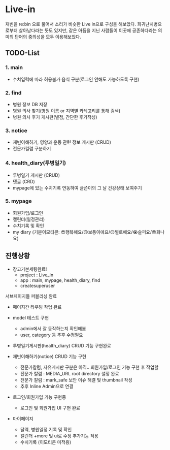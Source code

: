 # Live-in
재빈을 re:bin 으로 풀어서 소리가 비슷한 Live in으로 구성을 해보았다. 희귀난치병으로부터 살아남다라는 뜻도 있지만, 같은 아픔을 지닌 사람들이 이곳에 공존하다라는 의미의 단어의 중의성을 모두 이용해보았다.
 
## TODO-List
### 1. main
  - 수치입력에 따라 허용불가 음식 구분(로그인 안해도 가능하도록 구현)
### 2. find
  - 병원 정보 DB 저장
  - 병원 의사 찾기(병원 이름 or 지역별 카테고리를 통해 검색)
  - 병원 의사 후기 게시판(별점, 간단한 후기작성)
### 3. notice
  - 재빈이해하기, 영양과 운동 관련 정보 게시판 (CRUD)
  - 전문가컬럼 구분하기
### 4. health_diary(투병일기)
  - 투병일기 게시판 (CRUD)
  - 댓글 (CRD)
  - mypage에 있는 수치기록 연동하여 글쓴이의 그 날 건강상태 보여주기
### 5. mypage
  - 회원가입/로그인
  - 캘린더(일정관리)
  - 수치기록 및 확인
  - my diary (기분이모티콘: 😍행복해요/🙃보통이에요/😑별로에요/😭슬퍼요/😡화나요)


## 진행상황
- 장고기본세팅완료!
  - project : Live_in
  - app : main, mypage, health_diary, find
  - createsuperuser

서브페이지들 퍼블리싱 완료
  - 페이지간 라우팅 작업 완료
  
- model 테스트 구현
  - admin에서 잘 동작하는지 확인해봄
  - user, category 등 추후 수정필요
  
- 투병일기게시판(health_diary) CRUD 기능 구현완료

- 재빈이해하기(notice) CRUD 기능 구현
  - 전문가칼럼, 자유게시판 구분은 아직.. 회원가입/로그인 기능 구현 후 작업할
  - 전문가 칼럼 : MEDIA_URL root directory 설정 완료
  - 전문가 칼럼 : mark_safe 보안 이슈 해결 및 thumbnail 작성
  - 추후 Inline Admin으로 연결

- 로그인/회원가입 기능 구현중
  - 로그인 및 회원가입 UI 구현 완료

- 마이페이지
  - 달력, 병원일정 기록 및 확인
  - 캘린더 +more 및 ui로 수정 추가기능 적용
  - 수치기록 (이모티콘 미적용)
